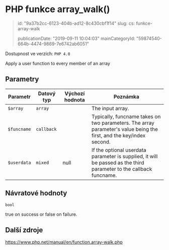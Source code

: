 PHP funkce array_walk()
=======================

> id: "9a37b2cc-6123-404b-ad12-8c430cbf1f14"
> slug:
> 	cs: funkce-array-walk
>
> publicationDate: "2019-09-11 10:04:03"
> mainCategoryId: "59874540-664b-4474-9869-7e6742ab6051"

Dostupnost ve verzích: `PHP 4.0`

Apply a user function to every member of an array


Parametry
--------------

| Parametr | Datový typ | Výchozí hodnota | Poznámka |
|-----|-----|-----|-----|
| `$array` | `array` |  | The input array. |
| `$funcname` | `callback` |  | Typically, funcname takes on two parameters. The array parameter's value being the first, and the key/index second. |
| `$userdata` | `mixed` | null | If the optional userdata parameter is supplied, it will be passed as the third parameter to the callback funcname. |


Návratové hodnoty
----------------

`bool`

true on success or false on failure.

Další zdroje
------------

https://www.php.net/manual/en/function.array-walk.php
